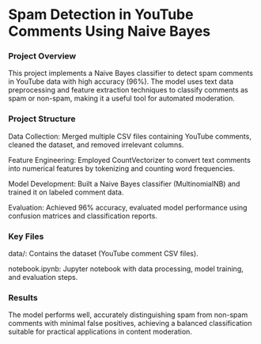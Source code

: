 # Spam Detection in YouTube Comments Using Naive Bayes

### Project Overview

This project implements a Naive Bayes classifier to detect spam comments in YouTube data with high accuracy (96%). The model uses text data preprocessing and feature extraction techniques to classify comments as spam or non-spam, making it a useful tool for automated moderation.

### Project Structure

Data Collection: Merged multiple CSV files containing YouTube comments, cleaned the dataset, and removed irrelevant columns.

Feature Engineering: Employed CountVectorizer to convert text comments into numerical features by tokenizing and counting word frequencies.

Model Development: Built a Naive Bayes classifier (MultinomialNB) and trained it on labeled comment data.

Evaluation: Achieved 96% accuracy, evaluated model performance using confusion matrices and classification reports.

### Key Files

data/: Contains the dataset (YouTube comment CSV files).

notebook.ipynb: Jupyter notebook with data processing, model training, and evaluation steps.

### Results

The model performs well, accurately distinguishing spam from non-spam comments with minimal false positives, achieving a balanced classification suitable for practical applications in content moderation.

